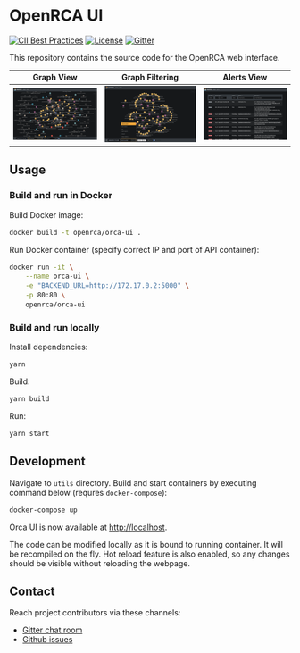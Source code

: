 # OpenRCA UI

[![CII Best Practices](https://bestpractices.coreinfrastructure.org/projects/3912/badge)](https://bestpractices.coreinfrastructure.org/projects/3912)
[![License](https://img.shields.io/github/license/openrca/orca)](https://github.com/openrca/orca-ui)
[![Gitter](https://img.shields.io/gitter/room/openrca/community)](https://gitter.im/openrca/community)

This repository contains the source code for the OpenRCA web interface.

|              Graph View              |             Graph Filtering                    |             Alerts View                |
| :----------------------------------: | :--------------------------------------------: | :------------------------------------: |
| ![Graph View](./docs/graph-view.png) | ![Graph Filtering](./docs/graph-filtering.png) | ![Alerts View](./docs/alerts-view.png) |

## Usage

### Build and run in Docker

Build Docker image:

```sh
docker build -t openrca/orca-ui .
```

Run Docker container (specify correct IP and port of API container):

```sh
docker run -it \
    --name orca-ui \
    -e "BACKEND_URL=http://172.17.0.2:5000" \
    -p 80:80 \
    openrca/orca-ui
```

### Build and run locally

Install dependencies:
```sh
yarn
```

Build:
```sh
yarn build
```

Run:
```sh
yarn start
```

## Development

Navigate to `utils` directory.
Build and start containers by executing command below (requres `docker-compose`):

```sh
docker-compose up
```

Orca UI is now available at [http://localhost](http://localhost).

The code can be modified locally as it is bound to running container.
It will be recompiled on the fly.
Hot reload feature is also enabled, so any changes should be
visible without reloading the webpage.

## Contact

Reach project contributors via these channels:

-   [Gitter chat room](https://gitter.im/openrca/community)
-   [Github issues](https://github.com/openrca/orca-ui/issues)
